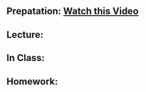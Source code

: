 ## Prepatation: [Watch this Video](https://www.youtube.com/watch?v=0LfJrk2_VRg)

## Lecture:

## In Class:

## Homework:
